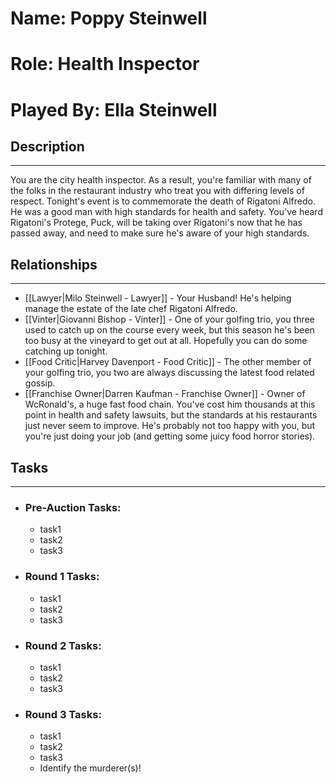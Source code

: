 # Name: Poppy Steinwell
# Role: Health Inspector
# Played By: Ella Steinwell

## Description
---
You are the city health inspector. As a result, you're familiar with many of the folks in the restaurant industry who treat you with differing levels of respect. Tonight's event is to commemorate the death of Rigatoni Alfredo. He was a good man with high standards for health and safety. You've heard Rigatoni's Protege, Puck, will be taking over Rigatoni's now that he has passed away, and need to make sure he's aware of your high standards.

## Relationships
---
- [[Lawyer|Milo Steinwell - Lawyer]]  - Your Husband! He's helping manage the estate of the late chef Rigatoni Alfredo.
- [[Vinter|Giovanni Bishop - Vinter]]  - One of your golfing trio, you three used to catch up on the course every week, but this season he's been too busy at the vineyard to get out at all. Hopefully you can do some catching up tonight.
- [[Food Critic|Harvey Davenport - Food Critic]]  - The other member of your golfing trio, you two are always discussing the latest food related gossip.
- [[Franchise Owner|Darren Kaufman - Franchise Owner]] - Owner of WcRonald's, a huge fast food chain. You've cost him thousands at this point in health and safety lawsuits, but the standards at his restaurants just never seem to improve.  He's probably not too happy with you, but you're just doing your job (and getting some juicy food horror stories).


## Tasks
___
- ### Pre-Auction Tasks: 
	- task1
	- task2
	- task3
- ### Round 1 Tasks:
	- task1
	- task2
	- task3
- ### Round 2 Tasks:
	- task1
	- task2
	- task3
- ### Round 3 Tasks:
	- task1
	- task2
	- task3
	- Identify the murderer(s)!